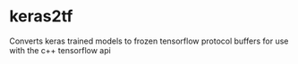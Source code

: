 # keras2tf
Converts keras trained models to frozen tensorflow protocol buffers for use with the c++ tensorflow api

